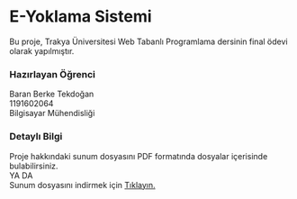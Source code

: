 # E-Yoklama Sistemi 
Bu proje, Trakya Üniversitesi Web Tabanlı Programlama dersinin final ödevi olarak yapılmıştır.

### Hazırlayan Öğrenci
Baran Berke Tekdoğan
<br>1191602064
<br>Bilgisayar Mühendisliği

### Detaylı Bilgi
Proje hakkındaki sunum dosyasını PDF formatında dosyalar içerisinde bulabilirsiniz.
<br>YA DA 
<br>Sunum dosyasını indirmek için <a href="https://github.com/ByLien/E-Yoklama-Sistemi/raw/main/E-Yoklama%20Sunum.pdf">Tıklayın.</a>

